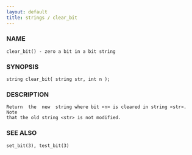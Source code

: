 ```yaml
---
layout: default
title: strings / clear_bit
---
```


### NAME

    clear_bit() - zero a bit in a bit string

### SYNOPSIS

    string clear_bit( string str, int n );

### DESCRIPTION

    Return  the  new  string where bit <n> is cleared in string <str>. Note
    that the old string <str> is not modified.

### SEE ALSO

    set_bit(3), test_bit(3)
